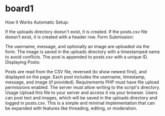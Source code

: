 
# board1 

How It Works
Automatic Setup:

If the uploads directory doesn't exist, it is created.
If the posts.csv file doesn't exist, it is created with a header row.
Form Submission:

The username, message, and optionally an image are uploaded via the form.
The image is saved in the uploads directory with a timestamped name to avoid conflicts.
The post is appended to posts.csv with a unique ID.
Displaying Posts:

Posts are read from the CSV file, reversed (to show newest first), and displayed on the page.
Each post includes the username, timestamp, message, and image (if provided).
Requirements
PHP must have file upload permissions enabled.
The server must allow writing to the script's directory.
Usage
Upload this file to your server and access it via your browser.
Users can post text and images, which will be saved in the uploads directory and logged in posts.csv.
This is a simple and minimal implementation that can be expanded with features like threading, editing, or moderation.
